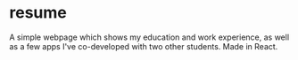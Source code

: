 # resume
A simple webpage which shows my education and work experience, as well as a few apps I've co-developed with two other students. Made in React.
